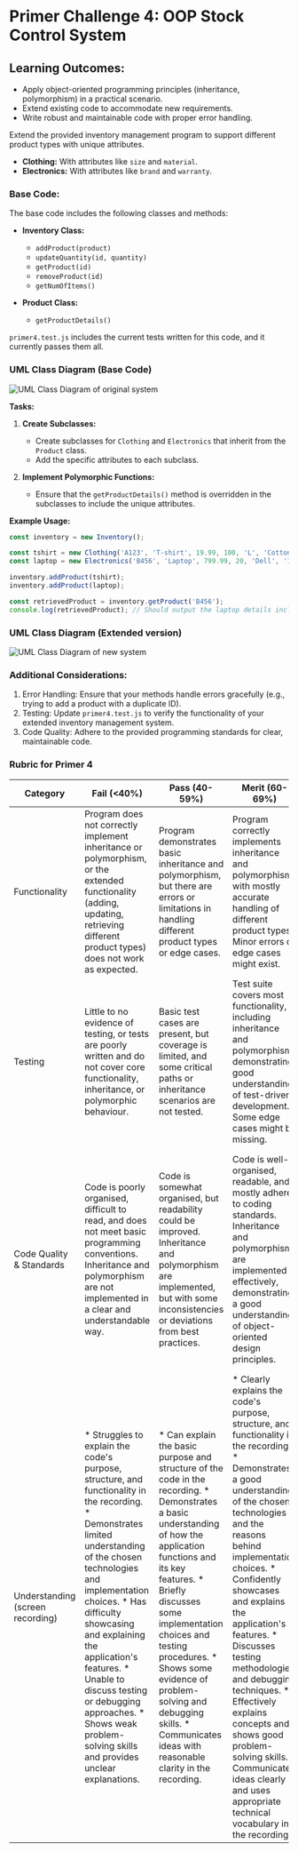 # Primer Challenge 4: OOP Stock Control System

## Learning Outcomes:

* Apply object-oriented programming principles (inheritance, polymorphism) in a practical scenario.
* Extend existing code to accommodate new requirements.
* Write robust and maintainable code with proper error handling.

Extend the provided inventory management program to support different product types with unique attributes.

*   **Clothing:** With attributes like `size` and `material`.
*   **Electronics:** With attributes like `brand` and `warranty`.

### Base Code:

The base code includes the following classes and methods:

*   **Inventory Class:**
    *   `addProduct(product)`
    *   `updateQuantity(id, quantity)`
    *   `getProduct(id)`
    *   `removeProduct(id)`
    *   `getNumOfItems()`

*   **Product Class:**
    *   `getProductDetails()`

`primer4.test.js` includes the current tests written for this code, and it currently passes them all.

### UML Class Diagram (Base Code)

![UML Class Diagram of original system](images/umlClassDiagram_original.png)


**Tasks:**

1.  **Create Subclasses:**
    *   Create subclasses for `Clothing` and `Electronics` that inherit from the `Product` class.
    *   Add the specific attributes to each subclass.

2.  **Implement Polymorphic Functions:**

    *   Ensure that the `getProductDetails()` method is overridden in the subclasses to include the unique attributes.

**Example Usage:**

```javascript
const inventory = new Inventory();

const tshirt = new Clothing('A123', 'T-shirt', 19.99, 100, 'L', 'Cotton');
const laptop = new Electronics('B456', 'Laptop', 799.99, 20, 'Dell', '1 year');

inventory.addProduct(tshirt);
inventory.addProduct(laptop);

const retrievedProduct = inventory.getProduct('B456');
console.log(retrievedProduct); // Should output the laptop details including brand and warranty
```

### UML Class Diagram (Extended version)

![UML Class Diagram of new system](images/umlClassDiagram_new.png)



### Additional Considerations:

1. Error Handling: Ensure that your methods handle errors gracefully (e.g., trying to add a product with a duplicate ID).
1. Testing: Update `primer4.test.js` to verify the functionality of your extended inventory management system.
1. Code Quality: Adhere to the provided programming standards for clear, maintainable code.


### Rubric for Primer 4


| Category | Fail (<40%) | Pass (40-59%) | Merit (60-69%) | Distinction (70-100%) |
|---|---|---|---|---|
| Functionality | Program does not correctly implement inheritance or polymorphism, or the extended functionality (adding, updating, retrieving different product types) does not work as expected. | Program demonstrates basic inheritance and polymorphism, but there are errors or limitations in handling different product types or edge cases. | Program correctly implements inheritance and polymorphism with mostly accurate handling of different product types. Minor errors or edge cases might exist. | Program flawlessly implements inheritance and polymorphism, handles all product types correctly, and functions as expected in all scenarios, including edge cases and error handling. |
| Testing | Little to no evidence of testing, or tests are poorly written and do not cover core functionality, inheritance, or polymorphic behaviour. | Basic test cases are present, but coverage is limited, and some critical paths or inheritance scenarios are not tested. | Test suite covers most functionality, including inheritance and polymorphism, demonstrating good understanding of test-driven development. Some edge cases might be missing. | Comprehensive test suite with excellent coverage, including inheritance, polymorphism, edge cases, and error handling. Tests are well-structured and maintainable. |
| Code Quality & Standards | Code is poorly organised, difficult to read, and does not meet basic programming conventions. Inheritance and polymorphism are not implemented in a clear and understandable way. | Code is somewhat organised, but readability could be improved. Inheritance and polymorphism are implemented, but with some inconsistencies or deviations from best practices. | Code is well-organised, readable, and mostly adheres to coding standards. Inheritance and polymorphism are implemented effectively, demonstrating a good understanding of object-oriented design principles. | Code is exemplary, demonstrating near-professional-level standards. Adheres to industry best practices and coding standards consistently. Inheritance and polymorphism are implemented in a clear, maintainable, and extensible way. |
| Understanding (screen recording) | * Struggles to explain the code's purpose, structure, and functionality in the recording.  * Demonstrates limited understanding of the chosen technologies and implementation choices. *  Has difficulty showcasing and explaining the application's features. *  Unable to discuss testing or debugging approaches. *  Shows weak problem-solving skills and provides unclear explanations. | * Can explain the basic purpose and structure of the code in the recording. * Demonstrates a basic understanding of how the application functions and its key features. * Briefly discusses some implementation choices and testing procedures. * Shows some evidence of problem-solving and debugging skills. * Communicates ideas with reasonable clarity in the recording. | * Clearly explains the code's purpose, structure, and functionality in the recording. * Demonstrates a good understanding of the chosen technologies and the reasons behind implementation choices. * Confidently showcases and explains the application's features. * Discusses testing methodologies and debugging techniques. * Effectively explains concepts and shows good problem-solving skills. * Communicates ideas clearly and uses appropriate technical vocabulary in the recording. | * Provides a comprehensive and insightful walkthrough of the codebase, including intricate details and design patterns. * Confidently discusses and justifies implementation choices and their impact on the application. * Thoroughly demonstrates and explains all features, including any advanced additions. * Shows a strong understanding of testing methodologies and debugging approaches. * Demonstrates excellent problem-solving skills and provides insightful explanations. * Communicates ideas with exceptional clarity and precision in the recording. |